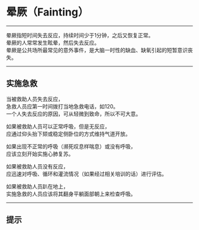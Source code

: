 # 晕厥（Fainting）

---

晕厥指短时间失去反应，持续时间少于1分钟，之后又恢复正常。  
晕厥的人常常发生眩晕，然后失去反应。  
晕厥是公共场所最常见的意外事件，是大脑一时性的缺血、缺氧引起的短暂意识丧失。

---

## 实施急救

当被救助人员失去反应，  
急救人员应第一时间拨打当地急救电话，如120。  
一个人失去反应的原因，可从轻微到致命，所以不可大意。

如果被救助人员可以正常呼吸，但是无反应，  
应通过仰头抬下颏或稳定侧卧位的方式维持气道开放。

如果出现不正常的呼吸（濒死叹息样喘息）或没有呼吸，  
应该立刻开始实施心肺复苏。

如果被救助人员没有反应，  
应迅速对呼吸、循环和灌流情况（如果经过相关培训的话）进行评估。

如果被救助人员趴在地上，  
实施急救的人员应该将其翻身平躺面部朝上来检查呼吸。

---

## 提示




